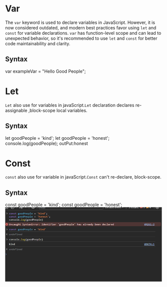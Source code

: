# Var
The `var` keyword is used to declare variables in JavaScript. However, it is now considered outdated, and modern best practices favor using `let` and `const` for variable declarations. `var` has function-level scope and can lead to unexpected behavior, so it's recommended to use `let` and `const` for better code maintainability and clarity.


## Syntax
 var exampleVar = "Hello Good People";

# Let
`Let` also use for variables in javaScript.`Let` declaration declares re-assignable ,block-scope local variables.
## Syntax
let goodPeople = 'kind';
let goodPeople = 'honest';
console.log(goodPeople);
outPut:honest



# Const
`const` also use for variable in javaScript.`Const` can't re-declare, block-scope.
## Syntax
const goodPeople = 'kind';
const goodPeople = 'honest';
![Alt text](../Var,%20Let%20and%20const/Screenshot%202023-12-05%20095803.png)

